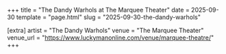 +++
title = "The Dandy Warhols at The Marquee Theater"
date = 2025-09-30
template = "page.html"
slug = "2025-09-30-the-dandy-warhols"

[extra]
artist = "The Dandy Warhols"
venue = "The Marquee Theater"
venue_url = "https://www.luckymanonline.com/venue/marquee-theatre/"
+++
